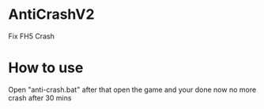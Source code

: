 # AntiCrashV2
Fix FH5 Crash

<h1> How to use </h1>
 
<p> Open "anti-crash.bat" after that open the game and your done now no more crash after 30 mins </p>
